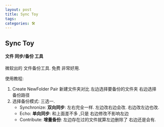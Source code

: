 ```yaml
---
layout: post
title: Sync Toy
tags: 
categories: 🛠
---
```


## Sync Toy

#### 文件 同步/备份 工具

微软出的  文件备份工具.  免费 非常好用.

使用教程:
1. Create NewFolder Pair 新建文件夹对比
	左边选择要备份的文件夹  右边选择备份路径
2. 选择备份模式:  三选一.
	- Synchronize:   **双向同步**:    左右完全一样. 左边改右边会改.   右边改左边也改.
	- Echo:              **单向同步**:    和上面差不多 ,只是  右边修改不影响左边
	- Contribute:     **增量备份**:    左边存在过的文件就算左边删除了  右边还是会有.


